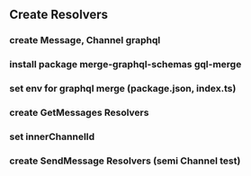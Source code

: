 ## Create Resolvers

### create Message, Channel graphql

### install package merge-graphql-schemas gql-merge

### set env for graphql merge (package.json, index.ts)

### create GetMessages Resolvers

### set innerChannelId

### create SendMessage Resolvers (semi Channel test)
